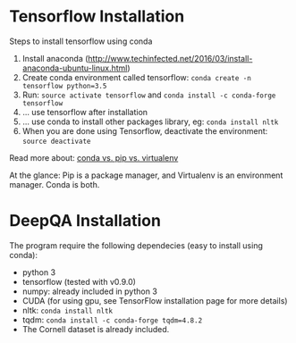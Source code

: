 Tensorflow Installation
======

Steps to install tensorflow using conda

1. Install anaconda (http://www.techinfected.net/2016/03/install-anaconda-ubuntu-linux.html)
2. Create conda environment called tensorflow: `conda create -n tensorflow python=3.5`
3. Run: `source activate tensorflow` and `conda install -c conda-forge tensorflow` 
4. ... use tensorflow after installation
5. ... use conda to install other packages library, eg: `conda install nltk`
6. When you are done using Tensorflow, deactivate the environment: `source deactivate`

Read more about: [conda vs. pip vs. virtualenv](http://conda.pydata.org/docs/_downloads/conda-pip-virtualenv-translator.html)

At the glance: Pip is a package manager, and Virtualenv is an environment manager. Conda is both.

DeepQA Installation
=========

The program require the following dependecies (easy to install using conda):

* python 3
* tensorflow (tested with v0.9.0)
* numpy: already included in python 3
* CUDA (for using gpu, see TensorFlow installation page for more details)
* nltk: `conda install nltk`
* tqdm: `conda install -c conda-forge tqdm=4.8.2`
* The Cornell dataset is already included.


